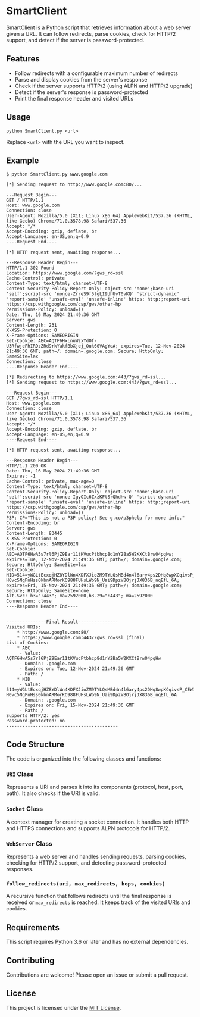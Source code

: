 # SmartClient

SmartClient is a Python script that retrieves information about a web server given a URL. It can follow redirects, parse cookies, check for HTTP/2 support, and detect if the server is password-protected.

## Features

- Follow redirects with a configurable maximum number of redirects
- Parse and display cookies from the server's response
- Check if the server supports HTTP/2 (using ALPN and HTTP/2 upgrade)
- Detect if the server's response is password-protected
- Print the final response header and visited URLs

## Usage

```
python SmartClient.py <url>
```

Replace `<url>` with the URL you want to inspect.

## Example

```
$ python SmartClient.py www.google.com

[*] Sending request to http://www.google.com:80/...

---Request Begin---
GET / HTTP/1.1
Host: www.google.com
Connection: close
User-Agent: Mozilla/5.0 (X11; Linux x86_64) AppleWebKit/537.36 (KHTML, like Gecko) Chrome/71.0.3578.98 Safari/537.36
Accept: */*
Accept-Encoding: gzip, deflate, br
Accept-Language: en-US,en;q=0.9
----Request End----

[*] HTTP request sent, awaiting response...

---Response Header Begin---
HTTP/1.1 302 Found
Location: https://www.google.com/?gws_rd=ssl
Cache-Control: private
Content-Type: text/html; charset=UTF-8
Content-Security-Policy-Report-Only: object-src 'none';base-uri 'self';script-src 'nonce-ZrreS9f5lgLI9UhUvT0vKQ' 'strict-dynamic' 'report-sample' 'unsafe-eval' 'unsafe-inline' https: http:;report-uri https://csp.withgoogle.com/csp/gws/other-hp
Permissions-Policy: unload=()
Date: Thu, 16 May 2024 21:49:36 GMT
Server: gws
Content-Length: 231
X-XSS-Protection: 0
X-Frame-Options: SAMEORIGIN
Set-Cookie: AEC=AQTF6HxLnuWzxYdOf-U3RfwjeFhIRDzZRd9rkYakfBbXjej_Ouk60VAgYeA; expires=Tue, 12-Nov-2024 21:49:36 GMT; path=/; domain=.google.com; Secure; HttpOnly; SameSite=lax
Connection: close
----Response Header End----

[*] Redirecting to https://www.google.com:443/?gws_rd=ssl...
[*] Sending request to https://www.google.com:443/?gws_rd=ssl...

---Request Begin---
GET /?gws_rd=ssl HTTP/1.1
Host: www.google.com
Connection: close
User-Agent: Mozilla/5.0 (X11; Linux x86_64) AppleWebKit/537.36 (KHTML, like Gecko) Chrome/71.0.3578.98 Safari/537.36
Accept: */*
Accept-Encoding: gzip, deflate, br
Accept-Language: en-US,en;q=0.9
----Request End----

[*] HTTP request sent, awaiting response...

---Response Header Begin---
HTTP/1.1 200 OK
Date: Thu, 16 May 2024 21:49:36 GMT
Expires: -1
Cache-Control: private, max-age=0
Content-Type: text/html; charset=UTF-8
Content-Security-Policy-Report-Only: object-src 'none';base-uri 'self';script-src 'nonce-IgyOIc6ZxzKFtSrQhdhw-Q' 'strict-dynamic' 'report-sample' 'unsafe-eval' 'unsafe-inline' https: http:;report-uri https://csp.withgoogle.com/csp/gws/other-hp
Permissions-Policy: unload=()
P3P: CP="This is not a P3P policy! See g.co/p3phelp for more info."
Content-Encoding: br
Server: gws
Content-Length: 83445
X-XSS-Protection: 0
X-Frame-Options: SAMEORIGIN
Set-Cookie: AEC=AQTF6HwA5s7rl6PjZ9Ear11tKVucPtbhcp8d1nY2Ba5W2KXCtBrw04pqHw; expires=Tue, 12-Nov-2024 21:49:36 GMT; path=/; domain=.google.com; Secure; HttpOnly; SameSite=lax
Set-Cookie: NID=514=yWGLtEcxqjHZ8YDlWn4XDFXJioZM9TYLQsMBd4n4l6ary4ps2DHq8wpXCqivsP_CEWJZOmT16FwInbc3mjl9YRH2fKnFvsCnxs37VlmGJP-H0vc5NgPnHss0kbnARMorKO988FUHsLWb9N_Uai9DpzVBOjrjJX836B_nqEfL_6A; expires=Fri, 15-Nov-2024 21:49:36 GMT; path=/; domain=.google.com; Secure; HttpOnly; SameSite=none
Alt-Svc: h3=":443"; ma=2592000,h3-29=":443"; ma=2592000
Connection: close
----Response Header End----


---------------Final Result---------------
Visited URIs:
    * http://www.google.com:80/
    * https://www.google.com:443/?gws_rd=ssl (final)
List of Cookies:
    * AEC
     - Value: AQTF6HwA5s7rl6PjZ9Ear11tKVucPtbhcp8d1nY2Ba5W2KXCtBrw04pqHw
     - Domain: .google.com
     - Expires on: Tue, 12-Nov-2024 21:49:36 GMT
     - Path: /
    * NID
     - Value: 514=yWGLtEcxqjHZ8YDlWn4XDFXJioZM9TYLQsMBd4n4l6ary4ps2DHq8wpXCqivsP_CEWJZOmT16FwInbc3mjl9YRH2fKnFvsCnxs37VlmGJP-H0vc5NgPnHss0kbnARMorKO988FUHsLWb9N_Uai9DpzVBOjrjJX836B_nqEfL_6A
     - Domain: .google.com
     - Expires on: Fri, 15-Nov-2024 21:49:36 GMT
     - Path: /
Supports HTTP/2: yes
Password-protected: no
------------------------------------------
```

## Code Structure

The code is organized into the following classes and functions:

### `URI` Class

Represents a URI and parses it into its components (protocol, host, port, path). It also checks if the URI is valid.

### `Socket` Class

A context manager for creating a socket connection. It handles both HTTP and HTTPS connections and supports ALPN protocols for HTTP/2.

### `WebServer` Class

Represents a web server and handles sending requests, parsing cookies, checking for HTTP/2 support, and detecting password-protected responses.

### `follow_redirects(uri, max_redirects, hops, cookies)`

A recursive function that follows redirects until the final response is received or `max_redirects` is reached. It keeps track of the visited URIs and cookies.

## Requirements

This script requires Python 3.6 or later and has no external dependencies.

## Contributing

Contributions are welcome! Please open an issue or submit a pull request.

## License

This project is licensed under the [MIT License](LICENSE).
